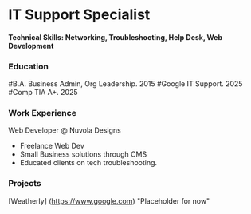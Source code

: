 # IT Support Specialist

#### Technical Skills: Networking, Troubleshooting, Help Desk, Web Development

### Education
#B.A. Business Admin, Org Leadership. 2015
#Google IT Support. 2025
#Comp TIA A+. 2025

### Work Experience
Web Developer @ Nuvola Designs
- Freelance Web Dev
- Small Business solutions through CMS
- Educated clients on tech troubleshooting.

### Projects
[Weatherly] (https://www.google.com)  "Placeholder for now"

